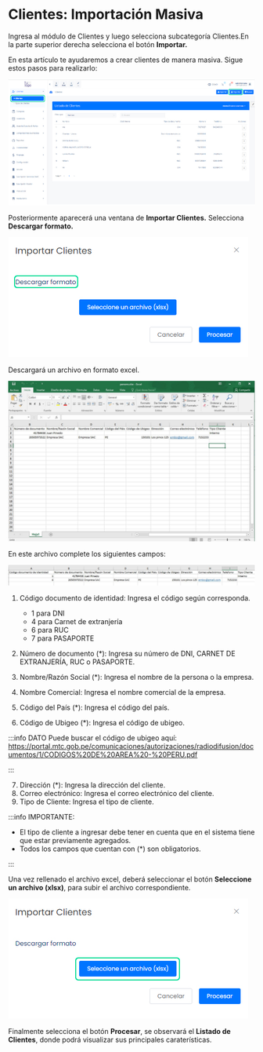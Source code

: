 # Clientes: Importación Masiva

Ingresa al módulo de Clientes y luego selecciona subcategoría Clientes.En la parte superior derecha selecciona el botón **Importar.**


En esta artículo te ayudaremos a crear clientes de manera masiva. Sigue estos pasos para realizarlo:

![Alt text](img/Clientes_Importacion_Masiva_01.jpg)

Posteriormente aparecerá una ventana de **Importar Clientes.** Selecciona **Descargar formato.**

![Alt text](img/Clientes_Importacion_Masiva_02.jpg)

Descargará un archivo en formato excel.

![Alt text](img/Clientes_Importacion_Masiva_03.jpg)

En este archivo complete los siguientes campos:

![Alt text](img/Clientes_Importacion_Masiva_04.jpg)

1.  Código documento de identidad: Ingresa el código según corresponda. 
    * 1 para DNI
    * 4 para Carnet de extranjería
    * 6 para RUC
    * 7 para PASAPORTE

2.  Número de documento (*): Ingresa su número de DNI, CARNET DE EXTRANJERÍA, RUC o PASAPORTE.
3.  Nombre/Razón Social (*):  Ingresa el nombre de la persona o la empresa.
4.  Nombre Comercial: Ingresa el nombre comercial de la empresa.
5.  Código del País (*): Ingresa el código del país.
6. Código de Ubigeo (*): Ingresa el código de ubigeo.

:::info DATO
 Puede buscar el código de ubigeo aquí: https://portal.mtc.gob.pe/comunicaciones/autorizaciones/radiodifusion/documentos/1/CODIGOS%20DE%20AREA%20-%20PERU.pdf

::: 

7. Dirección (*): Ingresa la dirección del cliente.
8. Correo electrónico: Ingresa el correo electrónico del cliente.
9. Tipo de Cliente: Ingresa el tipo de cliente.

:::info IMPORTANTE:

* El tipo de cliente a ingresar debe tener en cuenta que en el sistema tiene que estar previamente agregados.
* Todos los campos que cuentan con (*) son obligatorios.

:::

Una vez rellenado el archivo excel, deberá seleccionar el botón **Seleccione un archivo (xlsx)**, para subir el archivo correspondiente.

![Alt text](img/Clientes_Importacion_Masiva_05.jpg)

Finalmente selecciona el botón **Procesar**, se observará el **Listado de Clientes**, donde podrá visualizar sus principales caraterísticas.